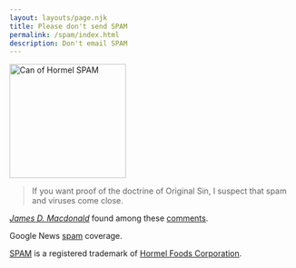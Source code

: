```yaml
---
layout: layouts/page.njk
title: Please don't send SPAM
permalink: /spam/index.html
description: Don't email SPAM 
---
```


<p><img alt="Can of Hormel SPAM" src="http://ecrosstexas.com/images/canofspam.png" width="205" height="201" /></p>
<blockquote>If you want proof of the doctrine of Original Sin, I suspect that spam and viruses come close.</blockquote><cite><a href="http://www.sff.net/people/doylemacdonald/">James D. Macdonald</a></cite> found among these <a href="http://nielsenhayden.com/makinglight/archives/003783.html">comments</a>.</p>
<p>Google News <a href="http://news.google.com/news?hl=en&amp;edition=us&amp;q=spam"">spam</a> coverage.</p>
<p><a href="http://www.spam.com/">SPAM</a> is a registered trademark of <a href="http://www.hormel.com/">Hormel Foods Corporation</a>.</p>